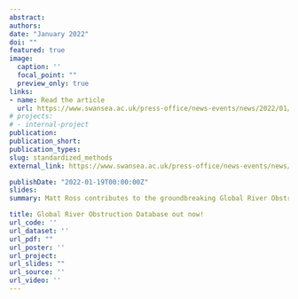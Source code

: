 ```yaml
---
abstract:
authors:
date: "January 2022"
doi: ""
featured: true
image:
  caption: ''
  focal_point: ""
  preview_only: true
links:
- name: Read the article
  url: https://www.swansea.ac.uk/press-office/news-events/news/2022/01/swansea-university-academics-support-nasa-mission-with-mapping-of-dams-across-rivers.php
# projects:
# - internal-project
publication:
publication_short:
publication_types:
slug: standardized_methods
external_link: https://www.swansea.ac.uk/press-office/news-events/news/2022/01/swansea-university-academics-support-nasa-mission-with-mapping-of-dams-across-rivers.php

publishDate: "2022-01-19T00:00:00Z"
slides: 
summary: Matt Ross contributes to the groundbreaking Global River Obstructions Database and a paper published with Xiao Yang of University of North Carolina. This publicly available data will help us better understand the human impact of dams on our environment.

title: Global River Obstruction Database out now!
url_code: ''
url_dataset: ''
url_pdf: ""
url_poster: ''
url_project: 
url_slides: ""
url_source: ''
url_video: ''
---
```

